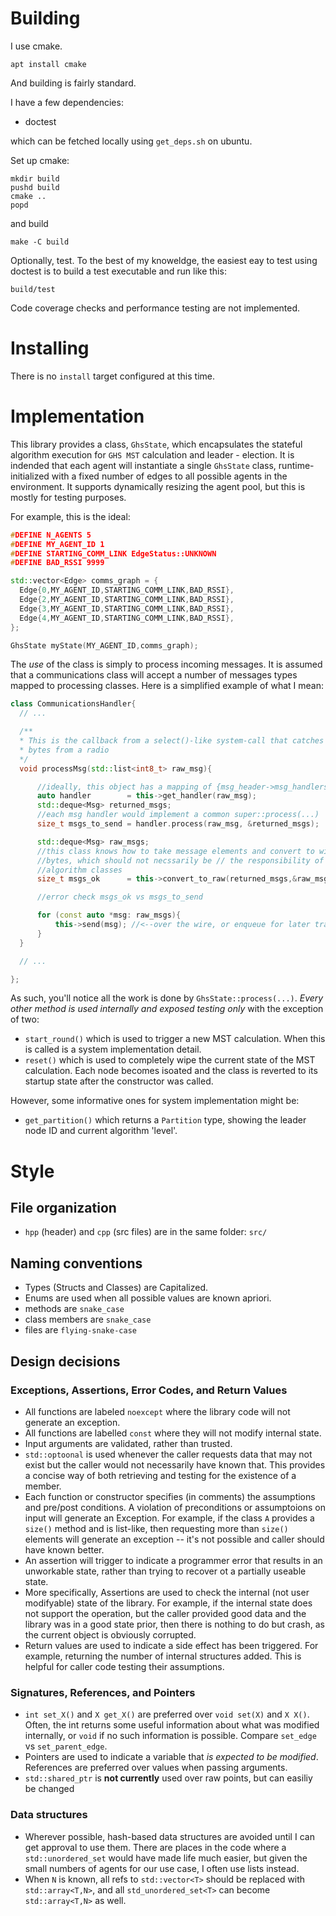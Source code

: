 # Building

I use cmake.

`apt install cmake`

And building is fairly standard.

I have a few dependencies:

- doctest

which can be fetched locally using `get_deps.sh` on ubuntu. 

Set up cmake:

```
mkdir build
pushd build
cmake ..
popd
```

and build

```
make -C build
```

Optionally, test. To the best of my knoweldge, the easiest eay to test using doctest is to build a test executable and run like this:

```
build/test
```

Code coverage checks and performance testing are not implemented. 

# Installing

There is no `install` target configured at this time. 

# Implementation

This library provides a class, `GhsState`, which encapsulates the stateful algorithm execution for `GHS MST` calculation and leader - election. It is indended that each agent will instantiate a single `GhsState` class, runtime-initialized with a fixed number of edges to all possible agents in the environment. It supports dynamically resizing the agent pool, but this is mostly for testing purposes. 

For example, this is the ideal:

```c++
#DEFINE N_AGENTS 5
#DEFINE MY_AGENT_ID 1
#DEFINE STARTING_COMM_LINK EdgeStatus::UNKNOWN
#DEFINE BAD_RSSI 9999

std::vector<Edge> comms_graph = {
  Edge{0,MY_AGENT_ID,STARTING_COMM_LINK,BAD_RSSI},
  Edge{2,MY_AGENT_ID,STARTING_COMM_LINK,BAD_RSSI},
  Edge{3,MY_AGENT_ID,STARTING_COMM_LINK,BAD_RSSI},
  Edge{4,MY_AGENT_ID,STARTING_COMM_LINK,BAD_RSSI},
};

GhsState myState(MY_AGENT_ID,comms_graph);
```

The *use* of the class is simply to process incoming messages. It is assumed that a communications class will accept a number of messages types mapped to processing classes. Here is a simplified example of what I mean:

```c++
class CommunicationsHandler{
  // ...

  /**
  * This is the callback from a select()-like system-call that catches incoming
  * bytes from a radio
  */
  void processMsg(std::list<int8_t> raw_msg){

      //ideally, this object has a mapping of {msg_header->msg_handlers};
      auto handler        = this->get_handler(raw_msg);
      std::deque<Msg> returned_msgs;
      //each msg handler would implement a common super::process(...)
      size_t msgs_to_send = handler.process(raw_msg, &returned_msgs);

      std::deque<Msg> raw_msgs;
      //this class knows how to take message elements and convert to wire-ready
      //bytes, which should not necssarily be // the responsibility of stateful
      //algorithm classes
      size_t msgs_ok      = this->convert_to_raw(returned_msgs,&raw_msgs);

      //error check msgs_ok vs msgs_to_send

      for (const auto *msg: raw_msgs){
          this->send(msg); //<--over the wire, or enqueue for later transmission
      }
  }

  // ...

};
```

As such, you'll notice all the work is done by `GhsState::process(...)`. *Every other method is used internally and exposed testing only* with the exception of two:

- `start_round()` which is used to trigger a new MST calculation. When this is called is a system implementation detail. 
- `reset()` which is used to completely wipe the current state of the MST calculation. Each node becomes isoated and the class is reverted to its startup state after the constructor was called. 

However, some informative ones for system implementation might be:

- `get_partition()` which returns a `Partition` type, showing the leader node ID and current algorithm 'level'.

# Style

## File organization

- `hpp` (header) and `cpp` (src files) are in the same folder: `src/`

## Naming conventions

- Types (Structs and Classes) are Capitalized.
- Enums are used when all possible values are known apriori.
- methods are `snake_case`
- class members are `snake_case`
- files are `flying-snake-case`

## Design decisions

### Exceptions, Assertions, Error Codes, and Return Values

- All functions are labeled `noexcept` where the library code will not generate an exception. 
- All functions are labelled `const` where they will not modify internal state.
- Input arguments are validated, rather than trusted. 
- `std::optoonal` is used whenever the caller requests data that may not exist but the caller would not necessarily have known that. This provides a concise way of both retrieving and testing for the existence of a member. 
- Each function or constructor specifies (in comments) the assumptions and pre/post conditions. A violation of preconditions or assumptoions on input will generate an Exception.  For example, if the class `A` provides a `size()` method and is list-like, then requesting more than `size()` elements will generate an exception -- it's not possible and caller should have known better.
- An assertion will trigger to indicate a programmer error that results in an unworkable state, rather than trying to recover ot a partially useable state. 
- More specifically, Assertions are used to check the internal (not user modifyable) state of the library. For example, if the internal state does not support the operation, but the caller provided good data and the library was in a good state prior, then there is nothing to do but crash, as the current object is obviously corrupted. 
- Return values are used to indicate a side effect has been triggered. For example, returning the number of internal structures added. This is helpful for caller code testing their assumptions. 

### Signatures, References, and Pointers

- `int set_X()` and `X get_X()` are preferred over `void set(X)` and `X X()`. Often, the int returns some useful information about what was modified internally, or `void` if no such information is possible. Compare `set_edge` vs `set_parent_edge`. 
- Pointers are used to indicate a variable that *is expected to be modified*. References are preferred over values when passing arguments.
- `std::shared_ptr` is **not currently** used over raw points, but can easiliy be changed

### Data structures

- Wherever possible, hash-based data structures are avoided until I can get approval to use them. There are places in the code where a `std::unordered_set` would have made life much easier, but given the small numbers of agents for our use case, I often use lists instead. 
- When `N` is known, all refs to `std::vector<T>` should be replaced with `std::array<T,N>`, and all `std_unordered_set<T>` can become `std::array<T,N>` as well. 




